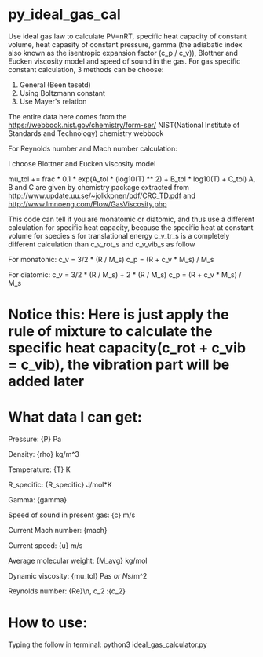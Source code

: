 # py_ideal_gas_cal
Use ideal gas law to calculate PV=nRT, specific heat capacity of constant volume, heat capasity of constant pressure, gamma (the adiabatic index also known as the isentropic expansion factor (c_p / c_v)), Blottner and Eucken viscosity model and speed of sound in the gas.
For gas specific constant calculation, 3 methods can be choose:

1) General (Been tesetd)
2) Using Boltzmann constant
3) Use Mayer's relation

The entire data here comes from the https://webbook.nist.gov/chemistry/form-ser/ 
NIST(National Institute of Standards and Technology) chemistry webbook

For Reynolds number and Mach number calculation:

I choose 
Blottner and Eucken viscosity model

mu_tol += frac * 0.1 * exp(A_tol * (log10(T) ** 2) + B_tol * log10(T) + C_tol)
A, B and C are given by chemistry package extracted from http://www.update.uu.se/~jolkkonen/pdf/CRC_TD.pdf and http://www.lmnoeng.com/Flow/GasViscosity.php

This code can tell if you are monatomic or diatomic, 
and thus use a different calculation for specific heat capacity,
because the specific heat at constant volume for species s for translational energy c_v_tr_s is a completely different calculation than c_v_rot_s and c_v_vib_s as follow 

For monatonic:
                c_v = 3/2 * (R / M_s)
                c_p = (R + c_v * M_s) / M_s 


For diatomic:
                c_v = 3/2 * (R / M_s) + 2 * (R / M_s)
                c_p = (R + c_v * M_s) / M_s 

# Notice this: Here is just apply the rule of mixture to calculate the specific heat capacity(c_rot + c_vib = c_vib), the vibration part will be added later


# What data I can get:

Pressure: {P} Pa

Density: {rho} kg/m^3

Temperature: {T} K

R_specific: {R_specific} J/mol*K

Gamma: {gamma}

Speed of sound in present gas: {c} m/s

Current Mach number: {mach}

Current speed: {u} m/s

Average molecular weight: {M_avg} kg/mol

Dynamic viscosity: {mu_tol} Pa*s or N*s/m^2

Reynolds number: {Re}\n, c_2 :{c_2}

# How to use:

Typing the follow in terminal:
python3 ideal_gas_calculator.py
